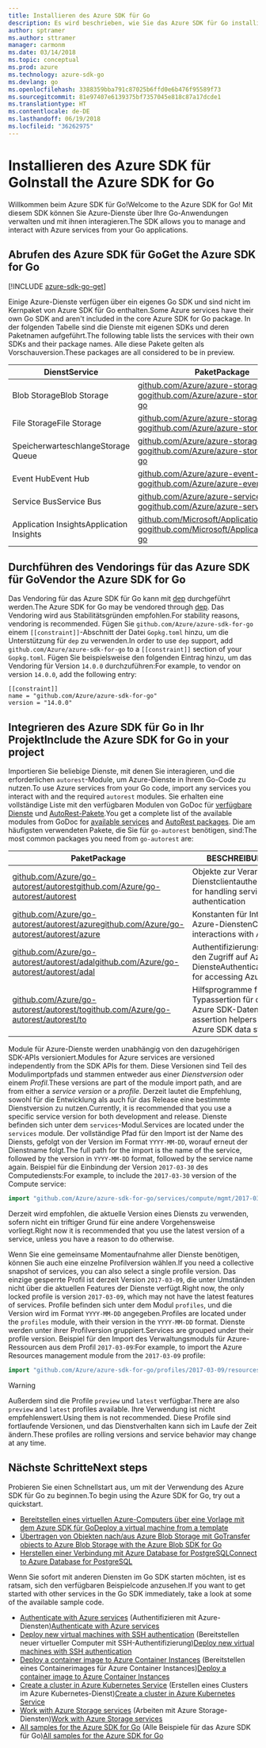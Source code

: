 ```yaml
---
title: Installieren des Azure SDK für Go
description: Es wird beschrieben, wie Sie das Azure SDK für Go installieren und konfigurieren und das Vendoring dafür durchführen.
author: sptramer
ms.author: sttramer
manager: carmonm
ms.date: 03/14/2018
ms.topic: conceptual
ms.prod: azure
ms.technology: azure-sdk-go
ms.devlang: go
ms.openlocfilehash: 3388359bba791c87025b6ffd0e6b476f95589f73
ms.sourcegitcommit: 81e97407e6139375bf7357045e818c87a17dcde1
ms.translationtype: HT
ms.contentlocale: de-DE
ms.lasthandoff: 06/19/2018
ms.locfileid: "36262975"
---
```

# <a name="install-the-azure-sdk-for-go"></a><span data-ttu-id="4322b-103">Installieren des Azure SDK für Go</span><span class="sxs-lookup"><span data-stu-id="4322b-103">Install the Azure SDK for Go</span></span>

<span data-ttu-id="4322b-104">Willkommen beim Azure SDK für Go!</span><span class="sxs-lookup"><span data-stu-id="4322b-104">Welcome to the Azure SDK for Go!</span></span> <span data-ttu-id="4322b-105">Mit diesem SDK können Sie Azure-Dienste über Ihre Go-Anwendungen verwalten und mit ihnen interagieren.</span><span class="sxs-lookup"><span data-stu-id="4322b-105">The SDK allows you to manage and interact with Azure services from your Go applications.</span></span>

## <a name="get-the-azure-sdk-for-go"></a><span data-ttu-id="4322b-106">Abrufen des Azure SDK für Go</span><span class="sxs-lookup"><span data-stu-id="4322b-106">Get the Azure SDK for Go</span></span>

[!INCLUDE [azure-sdk-go-get](includes/azure-sdk-go-get.md)]

<span data-ttu-id="4322b-107">Einige Azure-Dienste verfügen über ein eigenes Go SDK und sind nicht im Kernpaket von Azure SDK für Go enthalten.</span><span class="sxs-lookup"><span data-stu-id="4322b-107">Some Azure services have their own Go SDK and aren't included in the core Azure SDK for Go package.</span></span> <span data-ttu-id="4322b-108">In der folgenden Tabelle sind die Dienste mit eigenen SDKs und deren Paketnamen aufgeführt.</span><span class="sxs-lookup"><span data-stu-id="4322b-108">The following table lists the services with their own SDKs and their package names.</span></span> <span data-ttu-id="4322b-109">Alle diese Pakete gelten als Vorschauversion.</span><span class="sxs-lookup"><span data-stu-id="4322b-109">These packages are all considered to be in preview.</span></span>

| <span data-ttu-id="4322b-110">Dienst</span><span class="sxs-lookup"><span data-stu-id="4322b-110">Service</span></span> | <span data-ttu-id="4322b-111">Paket</span><span class="sxs-lookup"><span data-stu-id="4322b-111">Package</span></span> |
|---------|---------|
| <span data-ttu-id="4322b-112">Blob Storage</span><span class="sxs-lookup"><span data-stu-id="4322b-112">Blob Storage</span></span> | [<span data-ttu-id="4322b-113">github.com/Azure/azure-storage-blob-go</span><span class="sxs-lookup"><span data-stu-id="4322b-113">github.com/Azure/azure-storage-blob-go</span></span>](https://github.com/Azure/azure-storage-blob-go) |
| <span data-ttu-id="4322b-114">File Storage</span><span class="sxs-lookup"><span data-stu-id="4322b-114">File Storage</span></span> | [<span data-ttu-id="4322b-115">github.com/Azure/azure-storage-file-go</span><span class="sxs-lookup"><span data-stu-id="4322b-115">github.com/Azure/azure-storage-file-go</span></span>](https://github.com/Azure/azure-storage-file-go) |
| <span data-ttu-id="4322b-116">Speicherwarteschlange</span><span class="sxs-lookup"><span data-stu-id="4322b-116">Storage Queue</span></span> | [<span data-ttu-id="4322b-117">github.com/Azure/azure-storage-queue-go</span><span class="sxs-lookup"><span data-stu-id="4322b-117">github.com/Azure/azure-storage-queue-go</span></span>](https://github.com/Azure/azure-storage-queue-go) |
| <span data-ttu-id="4322b-118">Event Hub</span><span class="sxs-lookup"><span data-stu-id="4322b-118">Event Hub</span></span> | [<span data-ttu-id="4322b-119">github.com/Azure/azure-event-hubs-go</span><span class="sxs-lookup"><span data-stu-id="4322b-119">github.com/Azure/azure-event-hubs-go</span></span>](https://github.com/Azure/azure-event-hubs-go) |
| <span data-ttu-id="4322b-120">Service Bus</span><span class="sxs-lookup"><span data-stu-id="4322b-120">Service Bus</span></span> | [<span data-ttu-id="4322b-121">github.com/Azure/azure-service-bus-go</span><span class="sxs-lookup"><span data-stu-id="4322b-121">github.com/Azure/azure-service-bus-go</span></span>](https://github.com/Azure/azure-service-bus-go) |
| <span data-ttu-id="4322b-122">Application Insights</span><span class="sxs-lookup"><span data-stu-id="4322b-122">Application Insights</span></span> | [<span data-ttu-id="4322b-123">github.com/Microsoft/ApplicationInsights-go</span><span class="sxs-lookup"><span data-stu-id="4322b-123">github.com/Microsoft/ApplicationInsights-go</span></span>](https://github.com/Microsoft/ApplicationInsights-go) |

## <a name="vendor-the-azure-sdk-for-go"></a><span data-ttu-id="4322b-124">Durchführen des Vendorings für das Azure SDK für Go</span><span class="sxs-lookup"><span data-stu-id="4322b-124">Vendor the Azure SDK for Go</span></span>

<span data-ttu-id="4322b-125">Das Vendoring für das Azure SDK für Go kann mit [dep](https://github.com/golang/dep) durchgeführt werden.</span><span class="sxs-lookup"><span data-stu-id="4322b-125">The Azure SDK for Go may be vendored through [dep](https://github.com/golang/dep).</span></span> <span data-ttu-id="4322b-126">Das Vendoring wird aus Stabilitätsgründen empfohlen.</span><span class="sxs-lookup"><span data-stu-id="4322b-126">For stability reasons, vendoring is recommended.</span></span> <span data-ttu-id="4322b-127">Fügen Sie `github.com/Azure/azure-sdk-for-go` einem `[[constraint]]`-Abschnitt der Datei `Gopkg.toml` hinzu, um die Unterstützung für `dep` zu verwenden.</span><span class="sxs-lookup"><span data-stu-id="4322b-127">In order to use `dep` support, add `github.com/Azure/azure-sdk-for-go` to a `[[constraint]]` section of your `Gopkg.toml`.</span></span> <span data-ttu-id="4322b-128">Fügen Sie beispielsweise den folgenden Eintrag hinzu, um das Vendoring für Version `14.0.0` durchzuführen:</span><span class="sxs-lookup"><span data-stu-id="4322b-128">For example, to vendor on version `14.0.0`, add the following entry:</span></span>

```
[[constraint]]
name = "github.com/Azure/azure-sdk-for-go"
version = "14.0.0"
```

## <a name="include-the-azure-sdk-for-go-in-your-project"></a><span data-ttu-id="4322b-129">Integrieren des Azure SDK für Go in Ihr Projekt</span><span class="sxs-lookup"><span data-stu-id="4322b-129">Include the Azure SDK for Go in your project</span></span>

<span data-ttu-id="4322b-130">Importieren Sie beliebige Dienste, mit denen Sie interagieren, und die erforderlichen `autorest`-Module, um Azure-Dienste in Ihrem Go-Code zu nutzen.</span><span class="sxs-lookup"><span data-stu-id="4322b-130">To use Azure services from your Go code, import any services you interact with and the required `autorest` modules.</span></span>
<span data-ttu-id="4322b-131">Sie erhalten eine vollständige Liste mit den verfügbaren Modulen von GoDoc für [verfügbare Dienste](https://godoc.org/github.com/Azure/azure-sdk-for-go) und [AutoRest-Pakete](https://godoc.org/github.com/Azure/go-autorest).</span><span class="sxs-lookup"><span data-stu-id="4322b-131">You get a complete list of the available modules from GoDoc for [available services](https://godoc.org/github.com/Azure/azure-sdk-for-go) and [AutoRest packages](https://godoc.org/github.com/Azure/go-autorest).</span></span> <span data-ttu-id="4322b-132">Die am häufigsten verwendeten Pakete, die Sie für `go-autorest` benötigen, sind:</span><span class="sxs-lookup"><span data-stu-id="4322b-132">The most common packages you need from `go-autorest` are:</span></span>

| <span data-ttu-id="4322b-133">Paket</span><span class="sxs-lookup"><span data-stu-id="4322b-133">Package</span></span> | <span data-ttu-id="4322b-134">BESCHREIBUNG</span><span class="sxs-lookup"><span data-stu-id="4322b-134">Description</span></span> |
|---------|-------------|
| <span data-ttu-id="4322b-135">[github.com/Azure/go-autorest/autorest][autorest]</span><span class="sxs-lookup"><span data-stu-id="4322b-135">[github.com/Azure/go-autorest/autorest][autorest]</span></span> | <span data-ttu-id="4322b-136">Objekte zur Verarbeitung der Dienstclientauthentifizierung</span><span class="sxs-lookup"><span data-stu-id="4322b-136">Objects for handling service client authentication</span></span> |
| <span data-ttu-id="4322b-137">[github.com/Azure/go-autorest/autorest/azure][autorest/azure]</span><span class="sxs-lookup"><span data-stu-id="4322b-137">[github.com/Azure/go-autorest/autorest/azure][autorest/azure]</span></span> | <span data-ttu-id="4322b-138">Konstanten für Interaktionen mit Azure-Diensten</span><span class="sxs-lookup"><span data-stu-id="4322b-138">Constants for interactions with Azure services</span></span> |
| <span data-ttu-id="4322b-139">[github.com/Azure/go-autorest/autorest/adal][autorest/adal]</span><span class="sxs-lookup"><span data-stu-id="4322b-139">[github.com/Azure/go-autorest/autorest/adal][autorest/adal]</span></span> | <span data-ttu-id="4322b-140">Authentifizierungsmechanismen für den Zugriff auf Azure-Dienste</span><span class="sxs-lookup"><span data-stu-id="4322b-140">Authentication mechanisms for accessing Azure services</span></span> |
| <span data-ttu-id="4322b-141">[github.com/Azure/go-autorest/autorest/to][autorest/to]</span><span class="sxs-lookup"><span data-stu-id="4322b-141">[github.com/Azure/go-autorest/autorest/to][autorest/to]</span></span> | <span data-ttu-id="4322b-142">Hilfsprogramme für die Typassertion für die Arbeit mit Azure SDK-Datenstrukturen</span><span class="sxs-lookup"><span data-stu-id="4322b-142">Type assertion helpers for working with Azure SDK data structures</span></span> |

[autorest]: https://godoc.org/github.com/Azure/go-autorest/autorest
[autorest/azure]: https://godoc.org/github.com/Azure/go-autorest/autorest/azure
[autorest/adal]: https://godoc.org/github.com/Azure/go-autorest/autorest/adal
[autorest/to]: https://godoc.org/github.com/Azure/go-autorest/autorest/to

<span data-ttu-id="4322b-143">Module für Azure-Dienste werden unabhängig von den dazugehörigen SDK-APIs versioniert.</span><span class="sxs-lookup"><span data-stu-id="4322b-143">Modules for Azure services are versioned independently from the SDK APIs for them.</span></span> <span data-ttu-id="4322b-144">Diese Versionen sind Teil des Modulimportpfads und stammen entweder aus einer _Dienstversion_ oder einem _Profil_.</span><span class="sxs-lookup"><span data-stu-id="4322b-144">These versions are part of the module import path, and are from either a _service version_ or a _profile_.</span></span> <span data-ttu-id="4322b-145">Derzeit lautet die Empfehlung, sowohl für die Entwicklung als auch für das Release eine bestimmte Dienstversion zu nutzen.</span><span class="sxs-lookup"><span data-stu-id="4322b-145">Currently, it is recommended that you use a specific service version for both development and release.</span></span> <span data-ttu-id="4322b-146">Dienste befinden sich unter dem `services`-Modul.</span><span class="sxs-lookup"><span data-stu-id="4322b-146">Services are located under the `services` module.</span></span> <span data-ttu-id="4322b-147">Der vollständige Pfad für den Import ist der Name des Diensts, gefolgt von der Version im Format `YYYY-MM-DD`, worauf erneut der Dienstname folgt.</span><span class="sxs-lookup"><span data-stu-id="4322b-147">The full path for the import is the name of the service, followed by the version in `YYYY-MM-DD` format, followed by the service name again.</span></span> <span data-ttu-id="4322b-148">Beispiel für die Einbindung der Version `2017-03-30` des Computediensts:</span><span class="sxs-lookup"><span data-stu-id="4322b-148">For example, to include the `2017-03-30` version of the Compute service:</span></span>

```go
import "github.com/Azure/azure-sdk-for-go/services/compute/mgmt/2017-03-30/compute"
```

<span data-ttu-id="4322b-149">Derzeit wird empfohlen, die aktuelle Version eines Diensts zu verwenden, sofern nicht ein triftiger Grund für eine andere Vorgehensweise vorliegt.</span><span class="sxs-lookup"><span data-stu-id="4322b-149">Right now it is recommended that you use the latest version of a service, unless you have a reason to do otherwise.</span></span>

<span data-ttu-id="4322b-150">Wenn Sie eine gemeinsame Momentaufnahme aller Dienste benötigen, können Sie auch eine einzelne Profilversion wählen.</span><span class="sxs-lookup"><span data-stu-id="4322b-150">If you need a collective snapshot of services, you can also select a single profile version.</span></span> <span data-ttu-id="4322b-151">Das einzige gesperrte Profil ist derzeit Version `2017-03-09`, die unter Umständen nicht über die aktuellen Features der Dienste verfügt.</span><span class="sxs-lookup"><span data-stu-id="4322b-151">Right now, the only locked profile is version `2017-03-09`, which may not have the latest features of services.</span></span> <span data-ttu-id="4322b-152">Profile befinden sich unter dem Modul `profiles`, und die Version wird im Format `YYYY-MM-DD` angegeben.</span><span class="sxs-lookup"><span data-stu-id="4322b-152">Profiles are located under the `profiles` module, with their version in the `YYYY-MM-DD` format.</span></span> <span data-ttu-id="4322b-153">Dienste werden unter ihrer Profilversion gruppiert.</span><span class="sxs-lookup"><span data-stu-id="4322b-153">Services are grouped under their profile version.</span></span> <span data-ttu-id="4322b-154">Beispiel für den Import des Verwaltungsmoduls für Azure-Ressourcen aus dem Profil `2017-03-09`:</span><span class="sxs-lookup"><span data-stu-id="4322b-154">For example, to import the Azure Resources management module from the `2017-03-09` profile:</span></span>

```go
import "github.com/Azure/azure-sdk-for-go/profiles/2017-03-09/resources/mgmt/resources"
```

> [!WARNING]
> <span data-ttu-id="4322b-155">Außerdem sind die Profile `preview` und `latest` verfügbar.</span><span class="sxs-lookup"><span data-stu-id="4322b-155">There are also `preview` and `latest` profiles available.</span></span> <span data-ttu-id="4322b-156">Ihre Verwendung ist nicht empfehlenswert.</span><span class="sxs-lookup"><span data-stu-id="4322b-156">Using them is not recommended.</span></span> <span data-ttu-id="4322b-157">Diese Profile sind fortlaufende Versionen, und das Dienstverhalten kann sich im Laufe der Zeit ändern.</span><span class="sxs-lookup"><span data-stu-id="4322b-157">These profiles are rolling versions and service behavior may change at any time.</span></span>

## <a name="next-steps"></a><span data-ttu-id="4322b-158">Nächste Schritte</span><span class="sxs-lookup"><span data-stu-id="4322b-158">Next steps</span></span>

<span data-ttu-id="4322b-159">Probieren Sie einen Schnellstart aus, um mit der Verwendung des Azure SDK für Go zu beginnen.</span><span class="sxs-lookup"><span data-stu-id="4322b-159">To begin using the Azure SDK for Go, try out a quickstart.</span></span>

* [<span data-ttu-id="4322b-160">Bereitstellen eines virtuellen Azure-Computers über eine Vorlage mit dem Azure SDK für Go</span><span class="sxs-lookup"><span data-stu-id="4322b-160">Deploy a virtual machine from a template</span></span>](azure-sdk-go-qs-vm.md)
* [<span data-ttu-id="4322b-161">Übertragen von Objekten nach/aus Azure Blob Storage mit Go</span><span class="sxs-lookup"><span data-stu-id="4322b-161">Transfer objects to Azure Blob Storage with the Azure Blob SDK for Go</span></span>](/azure/storage/blobs/storage-quickstart-blobs-go?toc=%2fgo%2fazure%2ftoc.json)
* [<span data-ttu-id="4322b-162">Herstellen einer Verbindung mit Azure Database for PostgreSQL</span><span class="sxs-lookup"><span data-stu-id="4322b-162">Connect to Azure Database for PostgreSQL</span></span>](/azure/postgresql/connect-go?toc=%2fgo%2fazure%2ftoc.json)

<span data-ttu-id="4322b-163">Wenn Sie sofort mit anderen Diensten im Go SDK starten möchten, ist es ratsam, sich den verfügbaren Beispielcode anzusehen.</span><span class="sxs-lookup"><span data-stu-id="4322b-163">If you want to get started with other services in the Go SDK immediately, take a look at some of the available sample code.</span></span>

* <span data-ttu-id="4322b-164">[Authenticate with Azure services](https://github.com/Azure-Samples/azure-sdk-for-go-samples/tree/master/iam) (Authentifizieren mit Azure-Diensten)</span><span class="sxs-lookup"><span data-stu-id="4322b-164">[Authenticate with Azure services](https://github.com/Azure-Samples/azure-sdk-for-go-samples/tree/master/iam)</span></span>
* <span data-ttu-id="4322b-165">[Deploy new virtual machines with SSH authentication](https://github.com/Azure-Samples/azure-sdk-for-go-samples/tree/master/compute) (Bereitstellen neuer virtueller Computer mit SSH-Authentifizierung)</span><span class="sxs-lookup"><span data-stu-id="4322b-165">[Deploy new virtual machines with SSH authentication](https://github.com/Azure-Samples/azure-sdk-for-go-samples/tree/master/compute)</span></span>
* <span data-ttu-id="4322b-166">[Deploy a container image to Azure Container Instances](https://github.com/Azure-Samples/azure-sdk-for-go-samples/tree/master/containerinstance) (Bereitstellen eines Containerimages für Azure Container Instances)</span><span class="sxs-lookup"><span data-stu-id="4322b-166">[Deploy a container image to Azure Container Instances](https://github.com/Azure-Samples/azure-sdk-for-go-samples/tree/master/containerinstance)</span></span>
* <span data-ttu-id="4322b-167">[Create a cluster in Azure Kubernetes Service](https://github.com/Azure-Samples/azure-sdk-for-go-samples/tree/master/containerservice) (Erstellen eines Clusters im Azure Kubernetes-Dienst)</span><span class="sxs-lookup"><span data-stu-id="4322b-167">[Create a cluster in Azure Kubernetes Service](https://github.com/Azure-Samples/azure-sdk-for-go-samples/tree/master/containerservice)</span></span>
* <span data-ttu-id="4322b-168">[Work with Azure Storage services](https://github.com/Azure-Samples/azure-sdk-for-go-samples/tree/master/storage) (Arbeiten mit Azure Storage-Diensten)</span><span class="sxs-lookup"><span data-stu-id="4322b-168">[Work with Azure Storage services](https://github.com/Azure-Samples/azure-sdk-for-go-samples/tree/master/storage)</span></span>
* <span data-ttu-id="4322b-169">[All samples for the Azure SDK for Go](https://github.com/azure-samples/azure-sdk-for-go-samples) (Alle Beispiele für das Azure SDK für Go)</span><span class="sxs-lookup"><span data-stu-id="4322b-169">[All samples for the Azure SDK for Go](https://github.com/azure-samples/azure-sdk-for-go-samples)</span></span>
